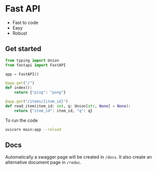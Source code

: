 # Fast API

- Fast to code
- Easy
- Robust

## Get started

```python
from typing import Union
from fastapi import FastAPI

app = FastAPI()

@app.get("/")
def index():
	return {"ping": "pong"}

@app.get("/items/{item_id}")
def read_item(item_id: int, q: Union[str, None] = None):
	return {"item_id": item_id, "q": q}
```

To run the code

```bash
uvicorn main:app --reload
```

## Docs

Automatically a swagger page will be created in `/docs`. It also create an alternative document page in `/redoc`.
